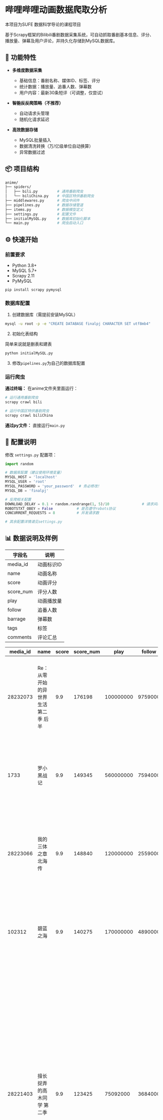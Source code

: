 # 哔哩哔哩动画数据爬取分析
本项目为SUFE 数据科学导论的课程项目

基于Scrapy框架的Bilibili番剧数据采集系统，可自动抓取番剧基本信息、评分、播放量、弹幕及用户评论，并持久化存储到MySQL数据库。
## 🚀 功能特性

- **多维度数据采集**
  - 基础信息：番剧名称、媒体ID、标签、评分
  - 统计数据：播放量、追番人数、弹幕数
  - 用户内容：最新30条短评（可调整，仅尝试）

- **~~智能反反爬策略~~（不推荐）**
  - 自动请求头管理
  - 随机化请求延迟

- **高效数据存储**
  - MySQL批量插入
  - 数据清洗转换（万/亿级单位自动换算）
  - 异常数据过滤

## 📦 项目结构

```bash
anime/
├── spiders/
│   ├── bili.py         # 通用番剧爬虫
│   └── biliChina.py    # 中国区特供番剧爬虫
├── middlewares.py      # 爬虫中间件
├── pipelines.py        # 数据存储管道
├── items.py            # 数据模型定义
├── settings.py         # 配置文件
├── initialMySQL.py     # 数据库初始化脚本
└── main.py             # 爬虫启动入口
```

## ⚙️ 快速开始

### 前置要求

- Python 3.8+
- MySQL 5.7+
- Scrapy 2.11
- PyMySQL 

```bash
pip install scrapy pymysql
```

### 数据库配置

1. 创建数据库（需提前安装MySQL）
```bash
mysql -u root -p -e "CREATE DATABASE finalpj CHARACTER SET utf8mb4"
```

2. 初始化表结构

简单来说就是删表和建表

```bash
python initialMySQL.py
```
3. 修改`pipelines.py`为自己的数据库配置

### 运行爬虫
**通过终端：** 在anime文件夹里面运行：
```bash
# 运行通用番剧爬虫
scrapy crawl bili

# 运行中国区特供番剧爬虫
scrapy crawl biliChina
```
**通过py文件：**
直接运行`main.py`
## 🔧 配置说明

修改 `settings.py` 配置项：
```python
import random

# 数据库配置（建议使用环境变量）
MYSQL_HOST = 'localhost'
MYSQL_USER = 'root'
MYSQL_PASSWORD = 'your_password'  # 务必修改!
MYSQL_DB = 'finalpj'

# 反爬相关配置
DOWNLOAD_DELAY = 0.1 + random.randrange(1, 5)/10               # 请求间隔(秒)
ROBOTSTXT_OBEY = False           # 是否遵守robots协议
CONCURRENT_REQUESTS = 8          # 并发请求数

# 其余配置详情请见settings.py
```

## 📊 数据说明及样例

| 字段名     | 说明               |
|-----------|-------------------|
| media_id  | 动画标识ID         |
| name      | 动画名称           |
| score     | 动画评分           |
| score_num | 评分人数           |
| play      | 动画播放量         |
| follow    | 追番人数           |
| barrage   | 弹幕数             |
| tags      | 标签               |
| comments  | 评论汇总           |

| media_id | name         | score | score_num | play    | follow  | barrage | tags               |comments|
|----------|--------------|-------|-----------|---------|---------|---------|--------------------|--------|
| 28232073  | Re：从零开始的异世界生活 第二季 后半 | 9.9  | 176198    | 100000000  | 9759000 | 1158000 | 小说改,穿越,奇幻,冒险     | 2023年3月25日从零开始的异世界生活 第三季 宣布制作！,第三季什么时候出啊啊啊,神作,9.9！！！！,123,值,1,1,无敌,优质动漫,我爱 爱蜜莉雅,好,好刀,從9.8变9.9，B站最高的9.9,无敌，永远的re zero,好... |
| 1733      | 罗小黑战记                  | 9.9  | 149345    | 560000000  | 7594000 | 2712000 | 原创,热血,萌系,治愈       | 自从看了这个动漫，也不抽烟不喝酒每天早睡早起。就为了能活过作者。,每一次更新播放量都会激增，为什么呢？因为大家都会选择从头再来一遍，也不一定是因为热爱，主要是前边剧情都忘...                         |
| 28223066  | 我的三体之章北海传          | 9.9  | 148840    | 120000000  | 2559000 | 1120000 | 小说改,科幻               | 神了，真的越来越好了,我翻了五分钟没翻出一个五星以下的，谁能告诉我9.9怎么来的？谁是叛徒？,艺画开天的三体想拍的好，首先就要越过这座大山。……………………果然，就还原度、配音...                       |
| 102312    | 碧蓝之海                    | 9.9  | 140275    | 170000000  | 4890000 | 1090000 | 社团,漫画改,搞笑,运动     | 有一说二，我要第二季,出第二季，我就去看那个说出第二季去裸奔的人（doge）,这番要是出第二季，我裸奔御通,我要第二季我要第二季我要第二季我要第二季,感谢此番，体脂笑没了,下一季,好...                   |
| 28221403  | 擅长捉弄的高木同学 第二季  | 9.9  | 123425    | 75092000   | 3684000 | 1760000 | 漫画改,恋爱,校园,搞笑     | 一人血书出第三季,。。嗯。你们懂得。。。一个19的蓝孩纸躺在床上傻笑的看着。。。和我差不多的举个手,我就想知道，这0.1分是谁扣的。,。,高木与西片的校园日常，如芦柑和罗勒的混合果酱，里面加了大量的糖。没有要推的主线，没有要解决的任务，我们只在生活的中期待下一个美好的小故事。,甜甜甜！,不喜欢,补个评分，我永远喜欢高木！,无敌,甜到掉牙了,吃糖喽,最喜欢的情侣之一,齁死我了,神中神,好耶！,真的太喜欢啦,酸酸甜甜的,我的一切幻想,好看,真的好看,真係神作,好！,太棒了,美好的初中生的暧昧，是会令人会心一笑的好番,神！,我心中最无敌的纯爱！,当赏,真美好啊！,神作，可惜完结了，还可以看漫画,满混满混，必须满昏，谁不打满昏看不起 |

## ⚠️ 注意事项

1. **合法合规使用**
   - 请遵守Bilibili的[Robots协议](https://www.bilibili.com/robots.txt)
   - 控制请求频率（建议>1秒/请求）
   - 禁止用于商业用途或大规模抓取

2. **数据安全**
   ```python
   # 敏感信息建议通过环境变量配置
   import os
   MYSQL_PASSWORD = os.getenv('MYSQL_PWD')  # 更安全的配置方式
   ```

3. **性能优化**
   - 启用AutoThrottle扩展（`settings.py`中取消注释相关配置）
   - 建议使用Redis实现分布式爬取

## 🤝 参与贡献

欢迎提交Issue或Pull Request：
1. Fork本仓库
2. 创建特性分支 (`git checkout -b feature/improvement`)
3. 提交修改 (`git commit -m 'Add some feature'`)
4. 推送分支 (`git push origin feature/improvement`)
5. 新建Pull Request


